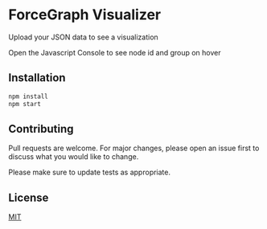 # ForceGraph Visualizer

Upload your JSON data to see a visualization

Open the Javascript Console to see node id and group on hover

## Installation

```bash
npm install
npm start
```

## Contributing

Pull requests are welcome. For major changes, please open an issue first to discuss what you would like to change.

Please make sure to update tests as appropriate.

## License

[MIT](https://choosealicense.com/licenses/mit/)
